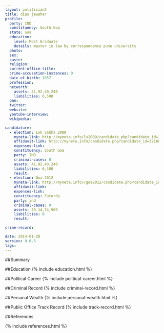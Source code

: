 ```yaml
---
layout: politician2
title: dias jawahar
profile: 
  party: IND
  constituency: South Goa
  state: Goa
  education: 
    level: Post Graduate
    details: master in law by correspondence pune university
  photo: 
  sex: 
  caste: 
  religion: 
  current-office-title: 
  crime-accusation-instances: 0
  date-of-birth: 1957
  profession: 
  networth: 
    assets: 41,92,40,240
    liabilities: 6,500
  pan: 
  twitter: 
  website: 
  youtube-interview: 
  wikipedia: 

candidature: 
  - election: Lok Sabha 2009
    myneta-link: http://myneta.info/ls2009/candidate.php?candidate_id=3216
    affidavit-link: http://myneta.info/candidate.php?candidate_id=3216&scan=original
    expenses-link: 
    constituency: South Goa 
    party: IND
    criminal-cases: 0
    assets: 41,92,40,240
    liabilities: 6,500
    result:  
  - election: Goa 2012
    myneta-link: http://myneta.info//goa2012/candidate.php?candidate_id=156
    affidavit-link: 
    expenses-link: 
    constituency: Fatorda 
    party: ind
    criminal-cases: 0
    assets: 39,14,74,900
    liabilities: 0
    result:  

crime-record: 

date: 2014-01-28
version: 0.0.5
tags: 
---
```

##Summary


##Education
{% include education.html %}


##Political Career
{% include political-career.html %}


##Criminal Record
{% include criminal-record.html %}


##Personal Wealth
{% include personal-wealth.html %}


##Public Office Track Record
{% include track-record.html %}


##References


{% include references.html %}